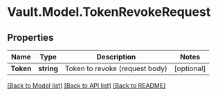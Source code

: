 # Vault.Model.TokenRevokeRequest

## Properties

Name | Type | Description | Notes
------------ | ------------- | ------------- | -------------
**Token** | **string** | Token to revoke (request body) | [optional] 

[[Back to Model list]](../README.md#documentation-for-models) [[Back to API list]](../README.md#documentation-for-api-endpoints) [[Back to README]](../README.md)

